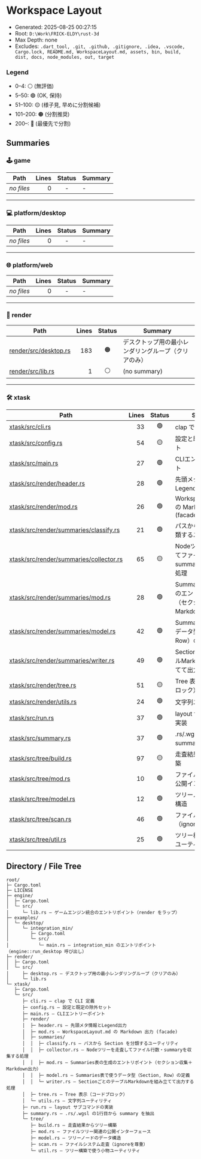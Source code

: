 # Workspace Layout

- Generated: 2025-08-25 00:27:15
- Root: `D:\Work\FRICK-ELDY\rust-3d`
- Max Depth: none
- Excludes: `.dart_tool, .git, .github, .gitignore, .idea, .vscode, Cargo.lock, README.md, WorkspaceLayout.md, assets, bin, build, dist, docs, node_modules, out, target`

### Legend
- 0–4: ⚪ (無評価)
- 5–50: 🟢 (OK, 保持)
- 51–100: 🟡 (様子見, 早めに分割候補)
- 101–200: 🟠 (分割推奨)
- 200–: 🔴 (最優先で分割)

## Summaries

### 🕹 game
| Path | Lines | Status | Summary |
|------|------:|:------:|---------|
| _no files_ | 0 | - | - |

---

### 💻 platform/desktop
| Path | Lines | Status | Summary |
|------|------:|:------:|---------|
| _no files_ | 0 | - | - |

---

### 🌐 platform/web
| Path | Lines | Status | Summary |
|------|------:|:------:|---------|
| _no files_ | 0 | - | - |

---

### 🎨 render
| Path | Lines | Status | Summary |
|------|------:|:------:|---------|
| [render/src/desktop.rs](https://github.com/FRICK-ELDY/rust-3d/blob/main/render/src/desktop.rs) | 183 | 🟠 | デスクトップ用の最小レンダリングループ（クリアのみ） |
| [render/src/lib.rs](https://github.com/FRICK-ELDY/rust-3d/blob/main/render/src/lib.rs) | 1 | ⚪ | (no summary) |

---

### 🛠 xtask
| Path | Lines | Status | Summary |
|------|------:|:------:|---------|
| [xtask/src/cli.rs](https://github.com/FRICK-ELDY/rust-3d/blob/main/xtask/src/cli.rs) | 33 | 🟢 | clap で CLI 定義 |
| [xtask/src/config.rs](https://github.com/FRICK-ELDY/rust-3d/blob/main/xtask/src/config.rs) | 54 | 🟡 | 設定と既定の除外セット |
| [xtask/src/main.rs](https://github.com/FRICK-ELDY/rust-3d/blob/main/xtask/src/main.rs) | 27 | 🟢 | CLIエントリーポイント |
| [xtask/src/render/header.rs](https://github.com/FRICK-ELDY/rust-3d/blob/main/xtask/src/render/header.rs) | 28 | 🟢 | 先頭メタ情報とLegend出力 |
| [xtask/src/render/mod.rs](https://github.com/FRICK-ELDY/rust-3d/blob/main/xtask/src/render/mod.rs) | 26 | 🟢 | WorkspaceLayout.md の Markdown 出力 (facade) |
| [xtask/src/render/summaries/classify.rs](https://github.com/FRICK-ELDY/rust-3d/blob/main/xtask/src/render/summaries/classify.rs) | 21 | 🟢 | パスから Section を分類するユーティリティ |
| [xtask/src/render/summaries/collector.rs](https://github.com/FRICK-ELDY/rust-3d/blob/main/xtask/src/render/summaries/collector.rs) | 65 | 🟡 | Nodeツリーを走査してファイル行数・summaryを収集する処理 |
| [xtask/src/render/summaries/mod.rs](https://github.com/FRICK-ELDY/rust-3d/blob/main/xtask/src/render/summaries/mod.rs) | 28 | 🟢 | Summaries表の生成のエントリポイント（セクション収集＋Markdown出力） |
| [xtask/src/render/summaries/model.rs](https://github.com/FRICK-ELDY/rust-3d/blob/main/xtask/src/render/summaries/model.rs) | 42 | 🟢 | Summaries表で使うデータ型（Section, Row）の定義 |
| [xtask/src/render/summaries/writer.rs](https://github.com/FRICK-ELDY/rust-3d/blob/main/xtask/src/render/summaries/writer.rs) | 49 | 🟢 | SectionごとのテーブルMarkdownを組み立てて出力する処理 |
| [xtask/src/render/tree.rs](https://github.com/FRICK-ELDY/rust-3d/blob/main/xtask/src/render/tree.rs) | 51 | 🟡 | Tree 表示（コードブロック） |
| [xtask/src/render/utils.rs](https://github.com/FRICK-ELDY/rust-3d/blob/main/xtask/src/render/utils.rs) | 24 | 🟢 | 文字列ユーティリティ |
| [xtask/src/run.rs](https://github.com/FRICK-ELDY/rust-3d/blob/main/xtask/src/run.rs) | 37 | 🟢 | layout サブコマンドの実装 |
| [xtask/src/summary.rs](https://github.com/FRICK-ELDY/rust-3d/blob/main/xtask/src/summary.rs) | 37 | 🟢 | .rs/.wgsl の1行目から summary を抽出 |
| [xtask/src/tree/build.rs](https://github.com/FRICK-ELDY/rust-3d/blob/main/xtask/src/tree/build.rs) | 97 | 🟡 | 走査結果からツリー構築 |
| [xtask/src/tree/mod.rs](https://github.com/FRICK-ELDY/rust-3d/blob/main/xtask/src/tree/mod.rs) | 10 | 🟢 | ファイルツリー関連の公開インターフェース |
| [xtask/src/tree/model.rs](https://github.com/FRICK-ELDY/rust-3d/blob/main/xtask/src/tree/model.rs) | 12 | 🟢 | ツリーノードのデータ構造 |
| [xtask/src/tree/scan.rs](https://github.com/FRICK-ELDY/rust-3d/blob/main/xtask/src/tree/scan.rs) | 46 | 🟢 | ファイルシステム走査（ignoreを尊重） |
| [xtask/src/tree/util.rs](https://github.com/FRICK-ELDY/rust-3d/blob/main/xtask/src/tree/util.rs) | 25 | 🟢 | ツリー構築で使う小物ユーティリティ |

## Directory / File Tree

```
root/
├─ Cargo.toml
├─ LICENSE
├─ engine/
│  ├─ Cargo.toml
│  └─ src/
│     └─ lib.rs — ゲームエンジン統合のエントリポイント（render をラップ）
├─ examples/
│  └─ desktop/
│     └─ integration_min/
│        ├─ Cargo.toml
│        └─ src/
│           └─ main.rs — integration_min のエントリポイント（engine::run_desktop 呼び出し）
├─ render/
│  ├─ Cargo.toml
│  └─ src/
│     ├─ desktop.rs — デスクトップ用の最小レンダリングループ（クリアのみ）
│     └─ lib.rs
└─ xtask/
   ├─ Cargo.toml
   └─ src/
      ├─ cli.rs — clap で CLI 定義
      ├─ config.rs — 設定と既定の除外セット
      ├─ main.rs — CLIエントリーポイント
      ├─ render/
      │  ├─ header.rs — 先頭メタ情報とLegend出力
      │  ├─ mod.rs — WorkspaceLayout.md の Markdown 出力 (facade)
      │  ├─ summaries/
      │  │  ├─ classify.rs — パスから Section を分類するユーティリティ
      │  │  ├─ collector.rs — Nodeツリーを走査してファイル行数・summaryを収集する処理
      │  │  ├─ mod.rs — Summaries表の生成のエントリポイント（セクション収集＋Markdown出力）
      │  │  ├─ model.rs — Summaries表で使うデータ型（Section, Row）の定義
      │  │  └─ writer.rs — SectionごとのテーブルMarkdownを組み立てて出力する処理
      │  ├─ tree.rs — Tree 表示（コードブロック）
      │  └─ utils.rs — 文字列ユーティリティ
      ├─ run.rs — layout サブコマンドの実装
      ├─ summary.rs — .rs/.wgsl の1行目から summary を抽出
      └─ tree/
         ├─ build.rs — 走査結果からツリー構築
         ├─ mod.rs — ファイルツリー関連の公開インターフェース
         ├─ model.rs — ツリーノードのデータ構造
         ├─ scan.rs — ファイルシステム走査（ignoreを尊重）
         └─ util.rs — ツリー構築で使う小物ユーティリティ
```

